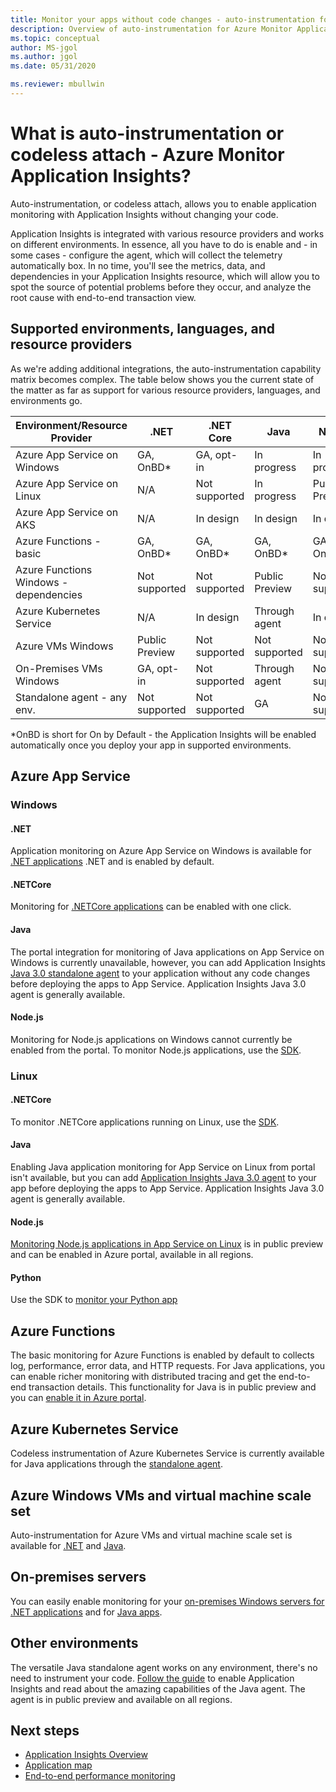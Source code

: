 ```yaml
---
title: Monitor your apps without code changes - auto-instrumentation for Azure Monitor Application Insights | Microsoft Docs
description: Overview of auto-instrumentation for Azure Monitor Application Insights - codeless application performance management
ms.topic: conceptual
author: MS-jgol
ms.author: jgol
ms.date: 05/31/2020

ms.reviewer: mbullwin
---
```


# What is auto-instrumentation or codeless attach - Azure Monitor Application Insights?

Auto-instrumentation, or codeless attach, allows you to enable application monitoring with Application Insights without changing your code.  

Application Insights is integrated with various resource providers and works on different environments. In essence, all you have to do is enable and - in some cases - configure the agent, which will collect the telemetry automatically box. In no time, you'll see the metrics, data, and dependencies in your Application Insights resource, which will allow you to spot the source of potential problems before they occur, and analyze the root cause with end-to-end transaction view.

## Supported environments, languages, and resource providers

As we're adding additional integrations, the auto-instrumentation capability matrix becomes complex. The table below shows you the current state of the matter as far as support for various resource providers, languages, and environments go.

|Environment/Resource Provider          | .NET            | .NET Core       | Java            | Node.js         | Python          |
|---------------------------------------|-----------------|-----------------|-----------------|-----------------|-----------------|
|Azure App Service on Windows           | GA, OnBD*       | GA, opt-in      | In progress     | In progress     | Not supported   |
|Azure App Service on Linux             | N/A             | Not supported   | In progress     | Public Preview  | Not supported   |
|Azure App Service on AKS               | N/A             | In design       | In design       | In design       | Not supported   |
|Azure Functions - basic                | GA, OnBD*       | GA, OnBD*       | GA, OnBD*       | GA, OnBD*       | GA, OnBD*       |
|Azure Functions Windows - dependencies | Not supported   | Not supported   | Public Preview  | Not supported   | Not supported   |
|Azure Kubernetes Service               | N/A             | In design       | Through agent   | In design       | Not supported   |
|Azure VMs Windows                      | Public Preview  | Not supported   | Not supported   | Not supported   | Not supported   |
|On-Premises VMs Windows                | GA, opt-in      | Not supported   | Through agent   | Not supported   | Not supported   |
|Standalone agent - any env.            | Not supported   | Not supported   | GA              | Not supported   | Not supported   |

*OnBD is short for On by Default - the Application Insights will be enabled automatically once you deploy your app in supported environments. 

## Azure App Service

### Windows

#### .NET
Application monitoring on Azure App Service on Windows is available for [.NET applications](./azure-web-apps.md?tabs=net) .NET and is enabled by default.

#### .NETCore
Monitoring for [.NETCore applications](./azure-web-apps.md?tabs=netcore) can be enabled with one click.

#### Java
The portal integration for monitoring of Java applications on App Service on Windows is currently unavailable, however, you can add Application Insights [Java 3.0 standalone agent](./java-in-process-agent.md) to your application without any code changes before deploying the apps to App Service. Application Insights Java 3.0 agent is generally available.

#### Node.js
Monitoring for Node.js applications on Windows cannot currently be enabled from the portal. To monitor Node.js applications, use the [SDK](./nodejs.md).

### Linux

#### .NETCore
To monitor .NETCore applications running on Linux, use the [SDK](./asp-net-core.md).

#### Java 
Enabling Java application monitoring for App Service on Linux from portal isn't available, but you can add [Application Insights Java 3.0 agent](./java-in-process-agent.md) to your app before deploying the apps to App Service. Application Insights Java 3.0 agent is generally available.

#### Node.js
[Monitoring Node.js applications in App Service on Linux](./azure-web-apps.md?tabs=nodejs) is in public preview and can be enabled in Azure portal, available in all regions. 

#### Python
Use the SDK to [monitor your Python app](./opencensus-python.md) 

## Azure Functions

The basic monitoring for Azure Functions is enabled by default to collects log, performance, error data, and HTTP requests. For Java applications, you can enable richer monitoring with distributed tracing and get the end-to-end transaction details. This functionality for Java is in public preview and you can [enable it in Azure portal](./monitor-functions.md).

## Azure Kubernetes Service

Codeless instrumentation of Azure Kubernetes Service is currently available for Java applications through the [standalone agent](./java-in-process-agent.md). 

## Azure Windows VMs and virtual machine scale set

Auto-instrumentation for Azure VMs and virtual machine scale set is available for [.NET](./azure-vm-vmss-apps.md) and [Java](./java-in-process-agent.md).  

## On-premises servers
You can easily enable monitoring for your [on-premises Windows servers for .NET applications](./status-monitor-v2-overview.md) and for [Java apps](./java-in-process-agent.md).

## Other environments
The versatile Java standalone agent works on any environment, there's no need to instrument your code. [Follow the guide](./java-in-process-agent.md) to enable Application Insights and read about the amazing capabilities of the Java agent. The agent is in public preview and available on all regions. 

## Next steps

* [Application Insights Overview](./app-insights-overview.md)
* [Application map](./app-map.md)
* [End-to-end performance monitoring](../app/tutorial-performance.md)
